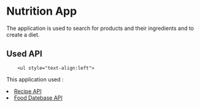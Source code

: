 # Nutrition App

The application is used to search for products and their ingredients and to create a diet.

## Used API
        <ul style="text-align:left">
This application used :
        <li>
<a target="_blank" href="https://developer.edamam.com/edamam-docs-recipe-api">Recipe API</a></li>
        <li>
<a target="_blank" href="https://developer.edamam.com/food-database-api-docs">Food Datebase API</a></li>
       </ul>
